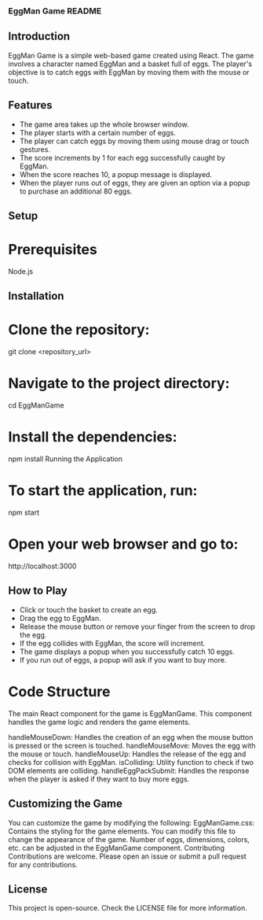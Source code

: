 ### EggMan Game README
## Introduction
EggMan Game is a simple web-based game created using React. The game involves a character named EggMan and a basket full of eggs. The player's objective is to catch eggs with EggMan by moving them with the mouse or touch.

## Features
- The game area takes up the whole browser window.
- The player starts with a certain number of eggs.
- The player can catch eggs by moving them using mouse drag or touch gestures.
- The score increments by 1 for each egg successfully caught by EggMan.
- When the score reaches 10, a popup message is displayed.
- When the player runs out of eggs, they are given an option via a popup to purchase an additional 80 eggs.

## Setup

# Prerequisites
Node.js

## Installation
# Clone the repository:
git clone <repository_url>

# Navigate to the project directory:
cd EggManGame

# Install the dependencies:
npm install
Running the Application

# To start the application, run:
npm start

# Open your web browser and go to:

http://localhost:3000

## How to Play
- Click or touch the basket to create an egg.
- Drag the egg to EggMan.
- Release the mouse button or remove your finger from the screen to drop the egg.
- If the egg collides with EggMan, the score will increment.
- The game displays a popup when you successfully catch 10 eggs.
- If you run out of eggs, a popup will ask if you want to buy more.

# Code Structure
The main React component for the game is EggManGame. This component handles the game logic and renders the game elements.

handleMouseDown: Handles the creation of an egg when the mouse button is pressed or the screen is touched.
handleMouseMove: Moves the egg with the mouse or touch.
handleMouseUp: Handles the release of the egg and checks for collision with EggMan.
isColliding: Utility function to check if two DOM elements are colliding.
handleEggPackSubmit: Handles the response when the player is asked if they want to buy more eggs.

## Customizing the Game
You can customize the game by modifying the following:
EggManGame.css: Contains the styling for the game elements. You can modify this file to change the appearance of the game.
Number of eggs, dimensions, colors, etc. can be adjusted in the EggManGame component.
Contributing
Contributions are welcome. Please open an issue or submit a pull request for any contributions.

## License
This project is open-source. Check the LICENSE file for more information.

